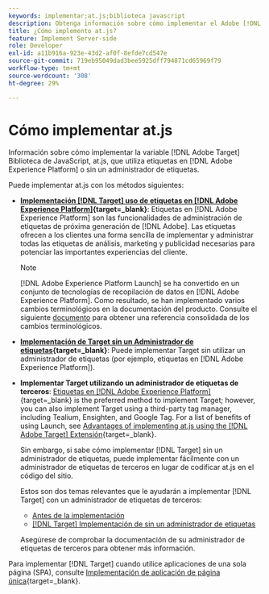 ```yaml
---
keywords: implementar;at.js;biblioteca javascript
description: Obtenga información sobre cómo implementar el Adobe [!DNL Target] Biblioteca JavaScript de at.js que utiliza etiquetas en Adobe Experience Platform o sin un administrador de etiquetas.
title: ¿Cómo implemento at.js?
feature: Implement Server-side
role: Developer
exl-id: a11b916a-923e-43d2-af0f-8efde7cd547e
source-git-commit: 719eb95049dad3bee5925dff794871cd65969f79
workflow-type: tm+mt
source-wordcount: '308'
ht-degree: 29%

---
```


# Cómo implementar at.js

Información sobre cómo implementar la variable [!DNL Adobe Target] Biblioteca de JavaScript, at.js, que utiliza etiquetas en [!DNL Adobe Experience Platform] o sin un administrador de etiquetas.

Puede implementar at.js con los métodos siguientes:

* **[Implementación [!DNL Target] uso de etiquetas en [!DNL Adobe Experience Platform]](https://developer.adobe.com/target/implement/client-side/atjs/how-to-deployatjs/implement-target-using-adobe-launch/){target=_blank}**: Etiquetas en [!DNL Adobe Experience Platform] son las funcionalidades de administración de etiquetas de próxima generación de [!DNL Adobe]. Las etiquetas ofrecen a los clientes una forma sencilla de implementar y administrar todas las etiquetas de análisis, marketing y publicidad necesarias para potenciar las importantes experiencias del cliente.

   >[!NOTE]
   >
   >[!DNL Adobe Experience Platform Launch] se ha convertido en un conjunto de tecnologías de recopilación de datos en [!DNL Adobe Experience Platform]. Como resultado, se han implementado varios cambios terminológicos en la documentación del producto. Consulte el siguiente [documento](https://experienceleague.adobe.com/docs/experience-platform/tags/term-updates.html?lang=es) para obtener una referencia consolidada de los cambios terminológicos.

* **[Implementación de Target sin un Administrador de etiquetas](https://developer.adobe.com/target/implement/client-side/atjs/how-to-deployatjs/implement-target-without-a-tag-manager/){target=_blank}**: Puede implementar Target sin utilizar un administrador de etiquetas (por ejemplo, etiquetas en [!DNL Adobe Experience Platform]).
* **Implementar Target utilizando un administrador de etiquetas de terceros**: [Etiquetas en [!DNL Adobe Experience Platform]](https://developer.adobe.com/target/implement/client-side/atjs/how-to-deployatjs/implement-target-using-adobe-launch/){target=_blank} is the preferred method to implement Target; however, you can also implement Target using a third-party tag manager, including Tealium, Ensighten, and Google Tag. For a list of benefits of using Launch, see [Advantages of implementing at.js using the [!DNL Adobe Target] Extensión](https://developer.adobe.com/target/implement/client-side/atjs/how-to-deployatjs/implement-target-using-adobe-launch/){target=_blank}.

   Sin embargo, si sabe cómo implementar [!DNL Target] sin un administrador de etiquetas, puede implementar fácilmente con un administrador de etiquetas de terceros en lugar de codificar at.js en el código del sitio.

   Estos son dos temas relevantes que le ayudarán a implementar [!DNL Target] con un administrador de etiquetas de terceros:

   * [Antes de la implementación](https://developer.adobe.com/target/before-implement/)
   * [ [!DNL Target] Implementación de sin un administrador de etiquetas](https://developer.adobe.com/target/implement/client-side/atjs/how-to-deployatjs/implement-target-without-a-tag-manager/)

   Asegúrese de comprobar la documentación de su administrador de etiquetas de terceros para obtener más información.

Para implementar [!DNL Target] cuando utilice aplicaciones de una sola página (SPA), consulte [Implementación de aplicación de página única](https://developer.adobe.com/target/implement/client-side/atjs/how-to-deployatjs/target-atjs-single-page-application/){target=_blank}.
